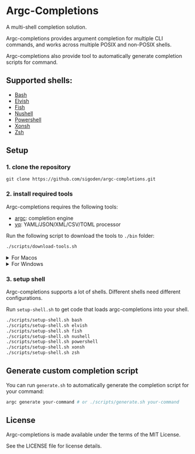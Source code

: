 # Argc-Completions

A multi-shell completion solution.

Argc-completions provides argument completion for multiple CLI commands, and works across multiple POSIX and non-POSIX shells.

Argc-completions also provide tool to automatically generate completion scripts for command.

## Supported shells:

- [Bash](https://www.gnu.org/software/bash/)
- [Elvish](https://elv.sh/)
- [Fish](https://fishshell.com/)
- [Nushell](https://www.nushell.sh/)
- [Powershell](https://microsoft.com/powershell)
- [Xonsh](https://xon.sh/)
- [Zsh](https://www.zsh.org/)

## Setup

### 1. clone the repository

```
git clone https://github.com/sigoden/argc-completions.git
```

### 2. install required tools

Argc-completions requires the following tools:

- [argc](https://github.com/sigoden/argc): completion engine
- [yq](https://github.com/mikefarah/yq): YAML/JSON/XML/CSV/TOML processor

Run the following script to download the tools to `./bin` folder:

```sh
./scripts/download-tools.sh
```
<details>
<summary>For Macos</summary>

- Bash and GNU awk

```
brew install bash gawk
```

</details>


<details>
<summary>For Windows</summary>

- [Git-For-Windows](https://gitforwindows.org/): Bash and GNU tools

</details>

### 3. setup shell

Argc-completions supports a lot of shells. Different shells need different configurations.

Run `setup-shell.sh` to get code that loads argc-completions into your shell.

```sh
./scripts/setup-shell.sh bash
./scripts/setup-shell.sh elvish
./scripts/setup-shell.sh fish
./scripts/setup-shell.sh nushell
./scripts/setup-shell.sh powershell
./scripts/setup-shell.sh xonsh
./scripts/setup-shell.sh zsh
```

## Generate custom completion script

You can run `generate.sh` to automatically generate the completion script for your command:

```sh
argc generate your-command # or ./scripts/generate.sh your-command
```

## License

Argc-completions is made available under the terms of the MIT License. 

See the LICENSE file for license details.